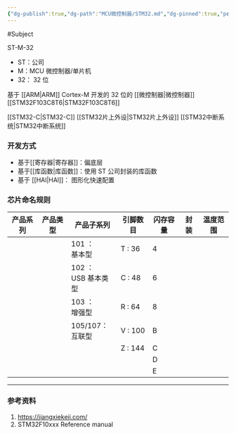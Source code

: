 ```yaml
---
{"dg-publish":true,"dg-path":"MCU微控制器/STM32.md","dg-pinned":true,"permalink":"/MCU微控制器/STM32/","pinned":true,"dgPassFrontmatter":true,"noteIcon":"","created":"2024-05-21T15:20:27.841+08:00","updated":"2024-08-06T12:32:31.579+08:00"}
---
```


#Subject 

ST-M-32
- ST：公司
- M：MCU 微控制器/单片机
- 32： 32 位

基于 [[ARM\|ARM]]  Cortex-M 开发的 32 位的 [[微控制器\|微控制器]]
[[STM32F103C8T6\|STM32F103C8T6]]

[[STM32-C\|STM32-C]]
[[STM32片上外设\|STM32片上外设]]
[[STM32中断系统\|STM32中断系统]]

### 开发方式
- 基于[[寄存器\|寄存器]]：偏底层
- 基于[[库函数\|库函数]]：使用 ST 公司封装的库函数
- 基于 [[HAl\|HAl]]：   图形化快速配置
### 芯片命名规则


| 产品系列 | 产品类型 | 产品子系列             | 引脚数目    | 闪存容量 | 封装  | 温度范围 |
| ---- | ---- | ----------------- | ------- | ---- | --- | ---- |
|      |      | 101 ： <br>基本型     | T : 36  | 4    |     |      |
|      |      | 102 ：<br>USB 基本类型 | C : 48  | 6    |     |      |
|      |      | 103 ：<br>增强型      | R : 64  | 8    |     |      |
|      |      | 105/107：<br>互联型   | V : 100 | B    |     |      |
|      |      |                   | Z : 144 | C    |     |      |
|      |      |                   |         | D    |     |      |
|      |      |                   |         | E    |     |      |

***

### 参考资料
1. https://jiangxiekeji.com/
2. STM32F10xxx Reference manual  



